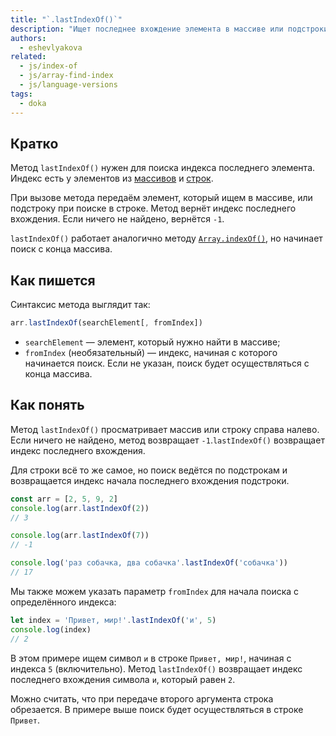 ```yaml
---
title: "`.lastIndexOf()`"
description: "Ищет последнее вхождение элемента в массиве или подстроки в строке и возвращает индекс найденного элемента."
authors:
  - eshevlyakova
related:
  - js/index-of
  - js/array-find-index
  - js/language-versions
tags:
  - doka
---
```


## Кратко

Метод `lastIndexOf()` нужен для поиска индекса последнего элемента. Индекс есть у элементов из [массивов](/js/arrays/) и [строк](/js/string/).

При вызове метода передаём элемент, который ищем в массиве, или подстроку при поиске в строке. Метод вернёт индекс последнего вхождения. Если ничего не найдено, вернётся `-1`.

`lastIndexOf()` работает аналогично методу [`Array.indexOf()`](/js/index-of/), но начинает поиск с конца массива.

## Как пишется

Синтаксис метода выглядит так:

```js
arr.lastIndexOf(searchElement[, fromIndex])
```

- `searchElement` — элемент, который нужно найти в массиве;
- `fromIndex` (необязательный) — индекс, начиная с которого начинается поиск. Если не указан, поиск будет осуществляться с конца массива.

## Как понять

Метод `lastIndexOf()` просматривает массив или строку справа налево. Если ничего не найдено, метод возвращает `-1`.`lastIndexOf()` возвращает индекс последнего вхождения.

Для строки всё то же самое, но поиск ведётся по подстрокам и возвращается индекс начала последнего вхождения подстроки.

```js
const arr = [2, 5, 9, 2]
console.log(arr.lastIndexOf(2))
// 3

console.log(arr.lastIndexOf(7))
// -1

console.log('раз собачка, два собачка'.lastIndexOf('собачка'))
// 17
```

Мы также можем указать параметр `fromIndex` для начала поиска с определённого индекса:

```js
let index = 'Привет, мир!'.lastIndexOf('и', 5)
console.log(index)
// 2
```

В этом примере ищем символ `и` в строке `Привет, мир!`, начиная с индекса `5` (включительно). Метод `lastIndexOf()` возвращает индекс последнего вхождения символа `и`, который равен `2`.

Можно считать, что при передаче второго аргумента строка обрезается. В примере выше поиск будет осуществляться в строке `Привет`.
